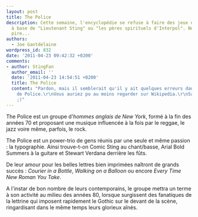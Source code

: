 ```yaml
---
layout: post
title: The Police
description: Cette semaine, l'encyclopédie se refuse à faire des jeux de mots pourris
  à base de "Lieutenant Sting" ou "les pères spirituels d'Interpol". Non ! Elle fait
  pire...
authors:
  - Joe Gantdelaine
wordpress_id: 832
date: '2011-04-23 09:42:32 +0200'
comments:
- author: StingFan
  author_email: ''
  date: '2011-04-23 14:54:51 +0200'
  title: The Police
  content: "Pardon, mais il semblerait qu'il y ait quelques erreurs dans votre biographie
    de Police.\r\nVous auriez pu au moins regarder sur Wikipedia.\r\nSans rancune
    ;)"
---
```

The Police est un groupe d'*hommes anglais de New York*, formé à la fin des années 70 et proposant une musique influencée à la fois par le reggae, le jazz voire même, parfois, le rock.

The Police est un power-trio de gens réunis par une seule et même passion : la typographie. Ainsi trouve-t-on Comic Sting au chant/basse, Arial Bold Summers à la guitare et Stewart Verdana derrière les fûts.

De leur amour pour les belles lettres bien imprimées naîtront de grands succès : *Courier in a Bottle*, *Walking on a Balloon* ou encore *Every Time New Roman You Take*.

A l'instar de bon nombre de leurs contemporains, le groupe mettra un terme à son activité au milieu des années 80, lorsque surgissent des fanatiques de la lettrine qui imposent rapidement le Gothic sur le devant de la scène, ringardisant dans le même temps leurs glorieux aînés.
